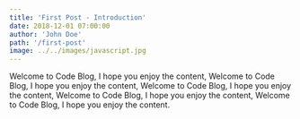 ```yaml
---
title: 'First Post - Introduction'
date: 2018-12-01 07:00:00
author: 'John Doe'
path: '/first-post'
image: ../../images/javascript.jpg
---
```


Welcome to Code Blog, I hope you enjoy the content, Welcome to Code Blog, I hope you enjoy the content, Welcome to Code Blog, I hope you enjoy the content, Welcome to Code Blog, I hope you enjoy the content, Welcome to Code Blog, I hope you enjoy the content.
